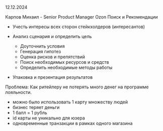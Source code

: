 12.12.2024

Карпов Михаил - Senior Product Manager Ozon Поиск и Рекомендации

- Учесть интересы всех сторон стейкхолдеров (интересантов)

- Анализ сценария  и определить цель
	-  Доуточнить условия
	- Генерация гипотез
	- Оценка рисков и препятствий
	- Поиск необходимых ресурсов и средств
	- Определить необходимые методы работы
- Упаковка и презентация результатов

Проблема: Как ритейлеру не потерять много денег на программе лояльности.

- можно было использовать 1 карту множеству людей
- бизнес теряет деньги
- 1 балл = 1 рубль
- id карты не уникально для юзера
- одновременные транзакции в рамках одного магазина

